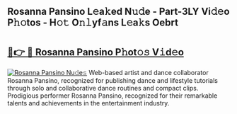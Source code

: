 ## Rosanna Pansino L𝚎a𝚔ed N𝚞𝚍e - Part-3LY Vi𝚍𝚎o P𝚑𝚘tos - H𝚘𝚝 O𝚗𝚕yf𝚊ns L𝚎a𝚔s Oebrt

# <h2><a href="http://kf90jv6.oniu.top/?m=Rosanna+Pansino">🔗👉 🔴 Rosanna Pansino P𝚑ot𝚘𝚜 V𝚒d𝚎o</a></h2>

[![Rosanna Pansino Nu𝚍e𝚜](https://i.imgur.com/0qMVB7G.gif)](http://kf90jv6.oniu.top/?m=Rosanna+Pansino)
Web-based artist and dance collaborator Rosanna Pansino, recognized for publishing dance and lifestyle tutorials through solo and collaborative dance routines and compact clips. Prodigious performer Rosanna Pansino, recognized for their remarkable talents and achievements in the entertainment industry.  
